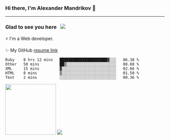 ### Hi there, I'm Alexander Mandrikov 👋

- - -

### Glad to see you here &nbsp; ![](https://komarev.com/ghpvc/?username=nunsez&color=blue&label=visitors)

⚡ I'm a Web developer.

✨ My GitHub <a href="https://nunsez.github.io/" target="_blank">resume link</a>

<!--
**nunsez/nunsez** is a ✨ _special_ ✨ repository because its `README.md` (this file) appears on your GitHub profile.

Here are some ideas to get you started:

- 🔭 I’m currently working on ...
- 🌱 I’m currently learning ...
- 👯 I’m looking to collaborate on ...
- 🤔 I’m looking for help with ...
- 💬 Ask me about ...
- 📫 How to reach me: ...
- 😄 Pronouns: ...
- ⚡ Fun fact: ...
-->


<!--START_SECTION:waka-->
```text
Ruby    8 hrs 12 mins   █████████████████████▓░░░   86.38 % 
Other   50 mins         ██▒░░░░░░░░░░░░░░░░░░░░░░   08.88 % 
XML     15 mins         ▓░░░░░░░░░░░░░░░░░░░░░░░░   02.66 % 
HTML    8 mins          ▒░░░░░░░░░░░░░░░░░░░░░░░░   01.50 % 
Text    2 mins          ░░░░░░░░░░░░░░░░░░░░░░░░░   00.36 % 
```
<!--END_SECTION:waka-->

<span>
<img height="160em" src="https://github-readme-stats.vercel.app/api?username=nunsez&show_icons=true&count_private=true&hide_border=true&hide=issues" />
<img src="https://github-readme-stats.vercel.app/api/top-langs/?username=nunsez&layout=compact&hide_border=true" />
</span>

<!--
[![willianrod's wakatime stats](https://github-readme-stats.vercel.app/api/wakatime?username=nunsez&hide_border=true)](https://github.com/anuraghazra/github-readme-stats)
-->
